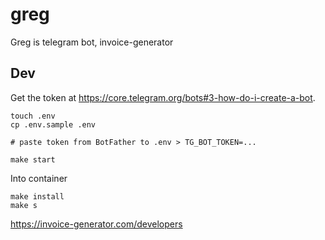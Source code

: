 # greg
Greg is telegram bot, invoice-generator

## Dev

Get the token at https://core.telegram.org/bots#3-how-do-i-create-a-bot.

```
touch .env
cp .env.sample .env

# paste token from BotFather to .env > TG_BOT_TOKEN=...

make start
```

Into container
```
make install
make s
```

https://invoice-generator.com/developers
